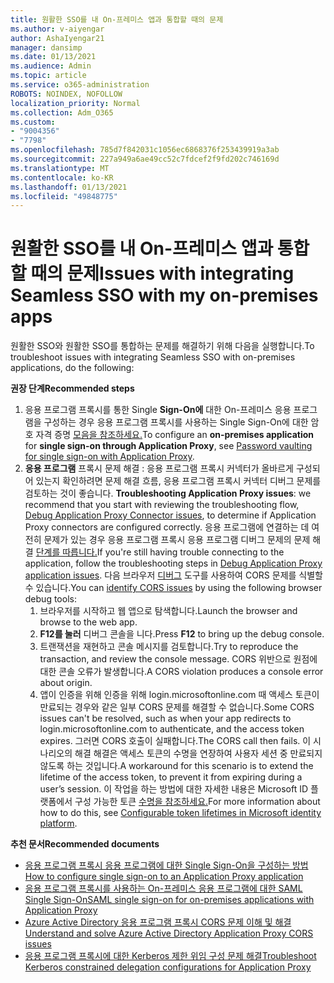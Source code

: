 ```yaml
---
title: 원활한 SSO를 내 On-프레미스 앱과 통합할 때의 문제
ms.author: v-aiyengar
author: AshaIyengar21
manager: dansimp
ms.date: 01/13/2021
ms.audience: Admin
ms.topic: article
ms.service: o365-administration
ROBOTS: NOINDEX, NOFOLLOW
localization_priority: Normal
ms.collection: Adm_O365
ms.custom:
- "9004356"
- "7798"
ms.openlocfilehash: 785d7f842031c1056ec6868376f253439919a3ab
ms.sourcegitcommit: 227a949a6ae49cc52c7fdcef2f9fd202c746169d
ms.translationtype: MT
ms.contentlocale: ko-KR
ms.lasthandoff: 01/13/2021
ms.locfileid: "49848775"
---
```

# <a name="issues-with-integrating-seamless-sso-with-my-on-premises-apps"></a><span data-ttu-id="0078a-102">원활한 SSO를 내 On-프레미스 앱과 통합할 때의 문제</span><span class="sxs-lookup"><span data-stu-id="0078a-102">Issues with integrating Seamless SSO with my on-premises apps</span></span>

<span data-ttu-id="0078a-103">원활한 SSO와 원활한 SSO를 통합하는 문제를 해결하기 위해 다음을 실행합니다.</span><span class="sxs-lookup"><span data-stu-id="0078a-103">To troubleshoot issues with integrating Seamless SSO with on-premises applications, do the following:</span></span>

<span data-ttu-id="0078a-104">**권장 단계**</span><span class="sxs-lookup"><span data-stu-id="0078a-104">**Recommended steps**</span></span>

1. <span data-ttu-id="0078a-105">응용 프로그램  프록시를 통한 Single **Sign-On에** 대한 On-프레미스 응용 프로그램을 구성하는 경우 응용 프로그램 프록시를 사용하는 Single Sign-On에 대한 암호 자격 증명 [모음을 참조하세요.](https://docs.microsoft.com/azure/active-directory/manage-apps/application-proxy-configure-single-sign-on-password-vaulting)</span><span class="sxs-lookup"><span data-stu-id="0078a-105">To configure an **on-premises application** for **single sign-on through Application Proxy**, see [Password vaulting for single sign-on with Application Proxy](https://docs.microsoft.com/azure/active-directory/manage-apps/application-proxy-configure-single-sign-on-password-vaulting).</span></span>
1. <span data-ttu-id="0078a-106">**응용 프로그램** 프록시 문제 해결 : 응용 프로그램 프록시 커넥터가 올바르게 구성되어 있는지 확인하려면 문제 해결 흐름, 응용 프로그램 프록시 커넥터 디버그 문제를 검토하는 것이 좋습니다. [](https://docs.microsoft.com/azure/active-directory/manage-apps/application-proxy-debug-connectors)</span><span class="sxs-lookup"><span data-stu-id="0078a-106">**Troubleshooting Application Proxy issues**: we recommend that you start with reviewing the troubleshooting flow, [Debug Application Proxy Connector issues](https://docs.microsoft.com/azure/active-directory/manage-apps/application-proxy-debug-connectors), to determine if Application Proxy connectors are configured correctly.</span></span> <span data-ttu-id="0078a-107">응용 프로그램에 연결하는 데 여전히 문제가 있는 경우 응용 프로그램 프록시 응용 프로그램 디버그 문제의 문제 해결 [단계를 따릅니다.](https://docs.microsoft.com/azure/active-directory/manage-apps/application-proxy-debug-apps)</span><span class="sxs-lookup"><span data-stu-id="0078a-107">If you're still having trouble connecting to the application, follow the troubleshooting steps in [Debug Application Proxy application issues](https://docs.microsoft.com/azure/active-directory/manage-apps/application-proxy-debug-apps).</span></span> <span data-ttu-id="0078a-108">다음 브라우저 [디버그](https://docs.microsoft.com/azure/active-directory/manage-apps/application-proxy-understand-cors-issues#understand-and-identify-cors-issues) 도구를 사용하여 CORS 문제를 식별할 수 있습니다.</span><span class="sxs-lookup"><span data-stu-id="0078a-108">You can [identify CORS issues](https://docs.microsoft.com/azure/active-directory/manage-apps/application-proxy-understand-cors-issues#understand-and-identify-cors-issues) by using the following browser debug tools:</span></span>
    1. <span data-ttu-id="0078a-109">브라우저를 시작하고 웹 앱으로 탐색합니다.</span><span class="sxs-lookup"><span data-stu-id="0078a-109">Launch the browser and browse to the web app.</span></span>
    1. <span data-ttu-id="0078a-110">**F12를 눌러** 디버그 콘솔을 니다.</span><span class="sxs-lookup"><span data-stu-id="0078a-110">Press **F12** to bring up the debug console.</span></span>
    1. <span data-ttu-id="0078a-111">트랜잭션을 재현하고 콘솔 메시지를 검토합니다.</span><span class="sxs-lookup"><span data-stu-id="0078a-111">Try to reproduce the transaction, and review the console message.</span></span> <span data-ttu-id="0078a-112">CORS 위반으로 원점에 대한 콘솔 오류가 발생합니다.</span><span class="sxs-lookup"><span data-stu-id="0078a-112">A CORS violation produces a console error about origin.</span></span>
    1. <span data-ttu-id="0078a-113">앱이 인증을 위해 인증을 위해 login.microsoftonline.com 때 액세스 토큰이 만료되는 경우와 같은 일부 CORS 문제를 해결할 수 없습니다.</span><span class="sxs-lookup"><span data-stu-id="0078a-113">Some CORS issues can't be resolved, such as when your app redirects to login.microsoftonline.com to authenticate, and the access token expires.</span></span> <span data-ttu-id="0078a-114">그러면 CORS 호출이 실패합니다.</span><span class="sxs-lookup"><span data-stu-id="0078a-114">The CORS call then fails.</span></span> <span data-ttu-id="0078a-115">이 시나리오의 해결 해결은 액세스 토큰의 수명을 연장하여 사용자 세션 중 만료되지 않도록 하는 것입니다.</span><span class="sxs-lookup"><span data-stu-id="0078a-115">A workaround for this scenario is to extend the lifetime of the access token, to prevent it from expiring during a user’s session.</span></span> <span data-ttu-id="0078a-116">이 작업을 하는 방법에 대한 자세한 내용은 Microsoft ID 플랫폼에서 구성 가능한 토큰 [수명을 참조하세요.](https://docs.microsoft.com/azure/active-directory/develop/active-directory-configurable-token-lifetimes)</span><span class="sxs-lookup"><span data-stu-id="0078a-116">For more information about how to do this, see [Configurable token lifetimes in Microsoft identity platform](https://docs.microsoft.com/azure/active-directory/develop/active-directory-configurable-token-lifetimes).</span></span>

<span data-ttu-id="0078a-117">**추천 문서**</span><span class="sxs-lookup"><span data-stu-id="0078a-117">**Recommended documents**</span></span>

- [<span data-ttu-id="0078a-118">응용 프로그램 프록시 응용 프로그램에 대한 Single Sign-On을 구성하는 방법</span><span class="sxs-lookup"><span data-stu-id="0078a-118">How to configure single sign-on to an Application Proxy application</span></span>](https://docs.microsoft.com/azure/active-directory/manage-apps/application-proxy-config-sso-how-to)
- [<span data-ttu-id="0078a-119">응용 프로그램 프록시를 사용하는 On-프레미스 응용 프로그램에 대한 SAML Single Sign-On</span><span class="sxs-lookup"><span data-stu-id="0078a-119">SAML single sign-on for on-premises applications with Application Proxy</span></span>](https://docs.microsoft.com/azure/active-directory/manage-apps/application-proxy-configure-single-sign-on-on-premises-apps)
- [<span data-ttu-id="0078a-120">Azure Active Directory 응용 프로그램 프록시 CORS 문제 이해 및 해결</span><span class="sxs-lookup"><span data-stu-id="0078a-120">Understand and solve Azure Active Directory Application Proxy CORS issues</span></span>](https://docs.microsoft.com/azure/active-directory/manage-apps/application-proxy-understand-cors-issues#solutions-for-application-proxy-cors-issues)
- [<span data-ttu-id="0078a-121">응용 프로그램 프록시에 대한 Kerberos 제한 위임 구성 문제 해결</span><span class="sxs-lookup"><span data-stu-id="0078a-121">Troubleshoot Kerberos constrained delegation configurations for Application Proxy</span></span>](https://docs.microsoft.com/azure/active-directory/manage-apps/application-proxy-back-end-kerberos-constrained-delegation-how-to)